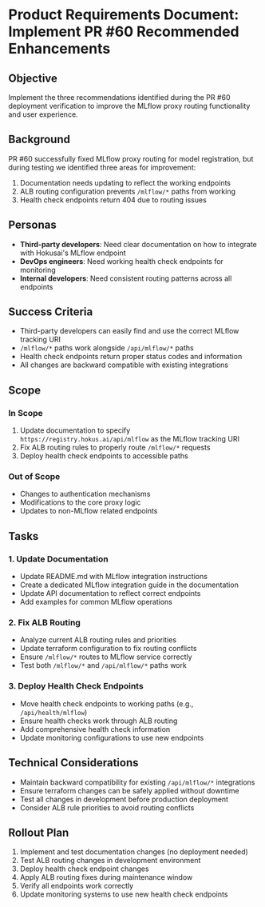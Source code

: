 # Product Requirements Document: Implement PR #60 Recommended Enhancements

## Objective
Implement the three recommendations identified during the PR #60 deployment verification to improve the MLflow proxy routing functionality and user experience.

## Background
PR #60 successfully fixed MLflow proxy routing for model registration, but during testing we identified three areas for improvement:
1. Documentation needs updating to reflect the working endpoints
2. ALB routing configuration prevents `/mlflow/*` paths from working
3. Health check endpoints return 404 due to routing issues

## Personas
- **Third-party developers**: Need clear documentation on how to integrate with Hokusai's MLflow endpoint
- **DevOps engineers**: Need working health check endpoints for monitoring
- **Internal developers**: Need consistent routing patterns across all endpoints

## Success Criteria
- Third-party developers can easily find and use the correct MLflow tracking URI
- `/mlflow/*` paths work alongside `/api/mlflow/*` paths
- Health check endpoints return proper status codes and information
- All changes are backward compatible with existing integrations

## Scope

### In Scope
1. Update documentation to specify `https://registry.hokus.ai/api/mlflow` as the MLflow tracking URI
2. Fix ALB routing rules to properly route `/mlflow/*` requests
3. Deploy health check endpoints to accessible paths

### Out of Scope
- Changes to authentication mechanisms
- Modifications to the core proxy logic
- Updates to non-MLflow related endpoints

## Tasks

### 1. Update Documentation
- Update README.md with MLflow integration instructions
- Create a dedicated MLflow integration guide in the documentation
- Update API documentation to reflect correct endpoints
- Add examples for common MLflow operations

### 2. Fix ALB Routing
- Analyze current ALB routing rules and priorities
- Update terraform configuration to fix routing conflicts
- Ensure `/mlflow/*` routes to MLflow service correctly
- Test both `/mlflow/*` and `/api/mlflow/*` paths work

### 3. Deploy Health Check Endpoints
- Move health check endpoints to working paths (e.g., `/api/health/mlflow`)
- Ensure health checks work through ALB routing
- Add comprehensive health check information
- Update monitoring configurations to use new endpoints

## Technical Considerations
- Maintain backward compatibility for existing `/api/mlflow/*` integrations
- Ensure terraform changes can be safely applied without downtime
- Test all changes in development before production deployment
- Consider ALB rule priorities to avoid routing conflicts

## Rollout Plan
1. Implement and test documentation changes (no deployment needed)
2. Test ALB routing changes in development environment
3. Deploy health check endpoint changes
4. Apply ALB routing fixes during maintenance window
5. Verify all endpoints work correctly
6. Update monitoring systems to use new health check endpoints